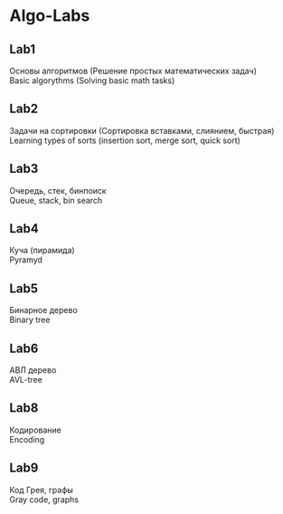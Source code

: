# Algo-Labs
## Lab1
Основы алгоритмов (Решение простых математических задач)<br />
Basic algorythms (Solving basic math tasks)
## Lab2
Задачи на сортировки (Сортировка вставками, слиянием, быстрая)<br />
Learning types of sorts (insertion sort, merge sort, quick sort)
## Lab3
Очередь, стек, бинпоиск<br />
Queue, stack, bin search
## Lab4
Куча (пирамида)<br />
Pyramyd
## Lab5
Бинарное дерево<br />
Binary tree
## Lab6
АВЛ дерево<br />
AVL-tree
## Lab8
Кодирование<br />
Encoding
## Lab9
Код Грея, графы<br />
Gray code, graphs
